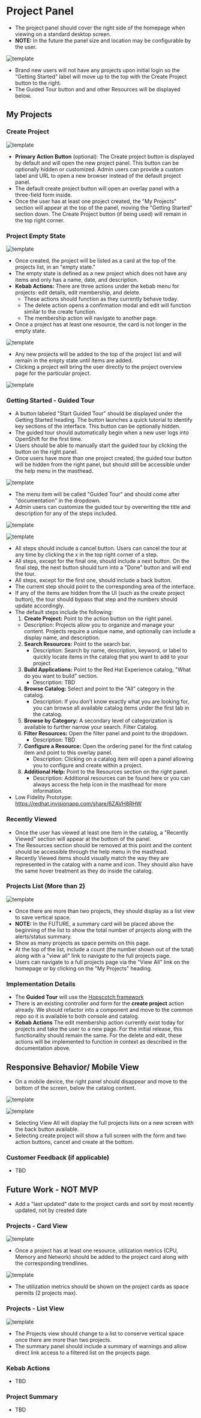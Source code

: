 # Project Panel
- The project panel should cover the right side of the homepage when viewing on a standard desktop screen.
- **NOTE:** In the future the panel size and location may be configurable by the user.

![template](img/OpenShiftMall_Day1-ProjectsBar-1B.png)
- Brand new users will not have any projects upon initial login so the "Getting Started" label will move up to the top with the Create Project button to the right.
- The Guided Tour button and and other Resources will be displayed below.

## My Projects

### Create Project
![template](img/OpenShiftMall_Day1-ProjectsBar-2B.png)
- **Primary Action Button** (optional): The Create project button is displayed by default and will open the new project panel. This button can be optionally hidden or customized. Admin users can provide a custom label and URL to open a new browser instead of the default project panel.
- The default create project button will open an overlay panel with a three-field form inside.
- Once the user has at least one project created, the "My Projects" section will appear at the top of the panel, moving the "Getting Started" section down. The Create Project button (if being used) will remain in the top right corner.

### Project Empty State
![template](img/OpenShiftMall_Day1-ProjectsBar-3B.png)

- Once created, the project will be listed as a card at the top of the projects list, in an "empty state."
- The empty state is defined as a new project which does not have any items and only has a name, date, and description.
- **Kebab Actions:** There are three actions under the kebab menu for projects: edit details, edit membership, and delete.
  - These actions should function as they currently behave today.
  - The delete action opens a confirmation modal and edit will function similar to the create function.
  - The membership action will navigate to another page.
- Once a project has at least one resource, the card is not longer in the empty state.

![template](img/OpenShiftMall_Day1-ProjectsBar-4B.png)
- Any new projects will be added to the top of the project list and will remain in the empty state until items are added.
- Clicking a project will bring the user directly to the project overview page for the particular project.

![template](img/OpenShiftMall_Day1-ProjectsBar-5B.png)

### Getting Started - Guided Tour
- A button labeled "Start Guided Tour" should be displayed under the Getting Started heading. The button launches a quick tutorial to identify key sections of the interface. This button can be optionally hidden.
- The guided tour should automatically begin when a new user logs into OpenShift for the first time.
- Users should be able to manually start the guided tour by clicking the button on the right panel.
- Once users have more than one project created, the guided tour button will be hidden from the right panel, but should still be accessible under the help menu in the masthead.

![template](img/Tour-03.png)
- The menu item will be called "Guided Tour" and should come after "documentation" in the dropdown.
- Admin users can customize the guided tour by overwriting the title and description for any of the steps included.

![template](img/Tour-01.png)

![template](img/Tour-02.png)

- All steps should include a cancel button. Users can cancel the tour at any time by clicking the x in the top right corner of a step.
- All steps, except for the final one, should include a next button. On the final step, the next button should turn into a "Done" button and will end the tour.
- All steps, except for the first one, should include a back button.
- The current step should point to the corresponding area of the interface.
- If any of the items are hidden from the UI (such as the create project button), the tour should bypass that step and the numbers should update accordingly.
- The default steps include the following:
  1. **Create Project:** Point to the action button on the right panel.
    - Description: Projects allow you to organize and manage your content. Projects require a unique name, and optionally can include a display name, and description.  
  2. **Search Resources:** Point to the search bar.
      - Description: Search by name, description, keyword, or label to quickly locate items in the catalog that you want to add to your project
  3. **Build Applications:** Point to the Red Hat Experience catalog, "What do you want to build" section.
      - Description: TBD
  4. **Browse Catalog:** Select and point to the "All" category in the catalog.
      - Description: If you don’t know exactly what you are looking for, you can browse all available catalog items under the first tab in the catalog.
  5. **Browse by Category:** A secondary level of categorization is available to further narrow your search.
  Filter Catalog.
  6. **Filter Resources:** Open the filter panel and point to the dropdown.
      - Description: TBD
  7. **Configure a Resource:** Open the ordering panel for the first catalog item and point to this overlay panel.
      - Description: Clicking on a catalog item will open a panel allowing you to configure and create within a project.
  8. **Additional Help:** Point to the Resources section on the right panel.
      - Description: Additional resources can be found here or you can always access the help icon in the masthead for more information.
- Low Fidelity Prototype: https://redhat.invisionapp.com/share/6ZAVH8RHW

### Recently Viewed
- Once the user has viewed at least one item in the catalog, a "Recently Viewed" section will appear at the bottom of the panel.
- The Resources section should be removed at this point and the content should be accessible through the help menu in the masthead.
- Recently Viewed items should visually match the way they are represented in the catalog with a name and icon. They should also have the same hover treatment as they do inside the catalog.

### Projects List (More than 2)
![template](img/OpenShiftMall_Day1-ProjectsBar-7B.png)

- Once there are more than two projects, they should display as a list view to save vertical space.
- **NOTE:** In the FUTURE, a summary card will be placed above the beginning of the list to show the total number of projects along with the alerts/status summary.
- Show as many projects as space permits on this page.
- At the top of the list, include a count (the number shown out of the total) along with a "view all" link to navigate to the full projects page.
- Users can navigate to a full projects page via the "View All" link on the homepage or by clicking on the "My Projects" heading.

### Implementation Details
- The **Guided Tour** will use the [Hopscotch framework](http://linkedin.github.io/hopscotch/)
- There is an existing controller and form for the **create project** action already.  We should refactor into a component and move to the common repo so it is available to both console and catalog.
- **Kebab Actions** The edit membership action currently exist today for projects and take the user to a new page. For the initial release, this functionality should remain the same. For the delete and edit, these actions will be implemented to function in context as described in the documentation above.

## Responsive Behavior/ Mobile View
- On a mobile device, the right panel should disappear and move to the bottom of the screen, below the catalog content.

![template](img/Projects-Mobile.png)

![template](img/Projects-Mobile2.png)

- Selecting View All will display the full projects lists on a new screen with the back button available.
- Selecting create project will show a full screen with the form and two action buttons, cancel and create at the bottom.


### Customer Feedback (if applicable)
- TBD


## Future Work - NOT MVP
- Add a "last updated" date to the project cards and sort by most recently updated, not by created date

### Projects - Card View
![template](img/OpenShiftMall_Day1-ProjectsBar-4.png)
- Once a project has at least one resource, utilization metrics (CPU, Memory and Network) should be added to the project card along with the corresponding trendlines.

![template](img/OpenShiftMall_Day1-ProjectsBar-6.png)
- The utilization metrics should be shown on the project cards as space permits (2 projects max).

### Projects - List View
![template](img/OpenShiftMall_Day1-ProjectsBar-7.png)
- The Projects view should change to a list to conserve vertical space once there are more than two projects.
- The summary panel should include a summary of warnings and allow direct link access to a filtered list on the projects page.

### Kebab Actions
- TBD

### Project Summary
- TBD
